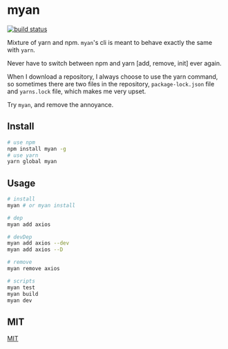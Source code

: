 # myan

[![build status](https://travis-ci.com/Rabbitzzc/myan.svg?branch=master)](https://travis-ci.com/Rabbitzzc/myan.svg?branch=master)

Mixture of yarn and npm. `myan`'s cli is meant to behave exactly the same with `yarn`.

Never have to switch between npm and yarn [add, remove, init] ever again.

When I download a repository, I always choose to use the yarn command, so sometimes there are two files in the repository, `package-lock.json` file and `yarns.lock` file, which makes me very upset.

Try `myan`, and remove the annoyance.

## Install

```sh
# use npm
npm install myan -g
# use yarn
yarn global myan
```

## Usage

```sh
# install
myan # or myan install

# dep
myan add axios

# devDep
myan add axios --dev
myan add axios --D

# remove
myan remove axios

# scripts
myan test
myan build
myan dev
```

## MIT
[MIT](./LICENCE)

